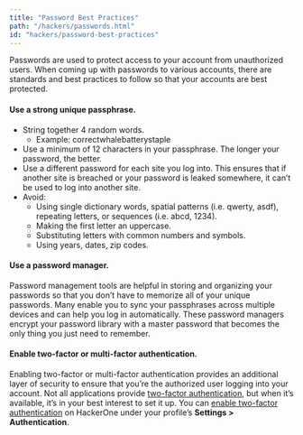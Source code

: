 ```yaml
---
title: "Password Best Practices"
path: "/hackers/passwords.html"
id: "hackers/password-best-practices"
---
```


Passwords are used to protect access to your account from unauthorized users. When coming up with passwords to various accounts, there are standards and best practices to follow so that your accounts are best protected.

#### Use a strong unique passphrase.
* String together 4 random words.
     * Example: correctwhalebatterystaple
* Use a minimum of 12 characters in your passphrase. The longer your password, the better.
* Use a different password for each site you log into. This ensures that if another site is breached or your password is leaked somewhere, it can’t be used to log into another site.
* Avoid:
     * Using single dictionary words, spatial patterns (i.e. qwerty, asdf), repeating letters, or sequences (i.e. abcd, 1234).
     * Making the first letter an uppercase.
     * Substituting letters with common numbers and symbols.
     * Using years, dates, zip codes.

#### Use a password manager.
Password management tools are helpful in storing and organizing your passwords so that you don’t have to memorize all of your unique passwords. Many enable you to sync your passphrases across multiple devices and can help you log in automatically. These password managers encrypt your password library with a master password that becomes the only thing you just need to remember.

#### Enable two-factor or multi-factor authentication.
Enabling two-factor or multi-factor authentication provides an additional layer of security to ensure that you’re the authorized user logging into your account. Not all applications provide [two-factor authentication](https://twofactorauth.org/), but when it’s available, it’s in your best interest to set it up. You can [enable two-factor authentication](https://docs.hackerone.com/hackers/two-factor-authentication.html) on HackerOne under your profile’s **Settings > Authentication**.
